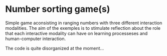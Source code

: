# Number sorting game(s)
Simple game aconsisting in ranging numbers with three different interaction modalities. The aim of the exemples is to stimulate reflection about the role that each interactive modality can have on learning processeses and human-computer interaction.

The code is quite disorganized at the moment...
